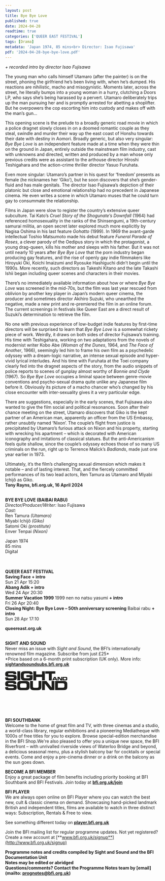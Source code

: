 ```yaml
---
layout: post
title: Bye Bye Love
published: true
date: 2024-04-28
readtime: true
categories: ['QUEER EAST FESTIVAL']
tags: [Drama]
metadata: 'Japan 1974, 85 mins<br> Director: Isao Fujisawa'
pdf: '2024-04-28-bye-bye-love.pdf'
---
```


_+ recorded intro by director Isao Fujisawa_

The young man who calls himself Utamaro (after the painter) is on the street, phoning the girlfriend he’s been living with, when he’s dumped. His reactions are nihilistic, macho and misogynistic. Moments later, across the street, he literally bumps into a young woman in a hurry, clutching a Doors LP, who says she’s being harassed by a pervert. Utamaro deliberately trips up the man pursuing her and is promptly arrested for abetting a shoplifter. But he overpowers the cop escorting him into custody and makes off with the man’s gun…

This opening scene is the prelude to a broadly generic road movie in which a police dragnet slowly closes in on a doomed romantic couple as they steal, swindle and murder their way up the east coast of Honshu towards their date with destiny in Aomori. Broadly generic, but also very singular: _Bye Bye Love_ is an independent feature made at a time when they were thin on the ground in Japan, entirely outside the mainstream film industry, cast with unknowns and directed, written and produced by a man whose only previous credits were as assistant to the arthouse director Hiroshi Teshigahara and the action-crime thriller director Yasuo Furuhata.

Even more singular: Utamaro’s partner in his quest for ‘freedom’ presents as female (he nicknames her ‘Giko’), but he soon discovers that she’s gender-fluid and has male genitals. The director Isao Fujisawa’s depiction of their platonic but close and emotional relationship had no precedent in Japanese cinema. He even writes a scene in which Utamaro muses that he could turn gay to consummate the relationship.

Films in Japan were slow to register the country’s extensive queer subculture. Tai Kato’s _Cruel Story of the Shogunate’s Downfall_ (1964) had referenced homosexuality in the ranks of the Shinsengumi, a 19th-century samurai militia, an open secret later explored much more explicitly by Nagisa Oshima in his last feature _Gohatto_ (1999). In 1969 the avant-garde intellectual Toshio Matsumoto made his debut feature _Funeral Parade of Roses_, a clever parody of the Oedipus story in which the protagonist, a young drag-queen, kills his mother and sleeps with his father. But it was not until nearly 10 years after _Bye Bye Love_ that the porn industry began producing gay features, and the rise of openly gay indie filmmakers like Hiroyuki Oki, Koichi Imaizumi and Ryosuke Hashiguchi didn’t begin until the 1990s. More recently, such directors as Takeshi Kitano and the late Takashi Ishii began including queer scenes and characters in their movies.

There’s no immediately available information about how or where _Bye Bye Love_ was screened in the mid-70s, but the film was last year rescued from oblivion by another key player in Japan’s modern queer cinema, the producer and sometimes director Akihiro Suzuki, who unearthed the negative, made a new print and re-premiered the film in an online forum. The current screenings in festivals like Queer East are a direct result of Suzuki’s determination to retrieve the film.

No one with previous experience of low-budget indie features by first-time directors will be surprised to learn that _Bye Bye Love_ is a somewhat rickety piece of work. Weirdly, it draws on both sides of director Fujisawa’s training. His time with Teshigahara, working on two adaptations from the novels of modernist writer Kobo Abe (_Woman of the Dunes_, 1964, and _The Face of Another_, 1966), seemingly led him to frame his own film as a psychedelic odyssey with a dream-logic narrative, an intense sexual episode and hyper-vivid lyrical interludes. And his time with Furuhata at the Toei company clearly fed into the dragnet aspects of the story, from the audio snippets of police reports to scenes of gunplay almost worthy of _Bonnie and Clyde_ (1967). So _Bye Bye Love_ occupies a liminal space between genre-movie conventions and psycho-sexual drama quite unlike any Japanese film before it. Obviously its picture of a macho chancer who’s changed by his close encounter with inter-sexuality gives it a very particular edge.

There are suggestions, especially in the early scenes, that Fujisawa also wanted to give the film social and political resonances. Soon after their chance meeting on the street, Utamaro discovers that Giko is the kept partner of an American man, apparently an officer from the US Embassy, rather unsubtly named ‘Nixon’. The couple’s flight from justice is precipitated by Utamaro’s furious attack on Nixon and his property, starting with wrecking his apartment – which is decorated with American iconography and imitations of classical statues. But the anti-Americanism feels quite shallow, since the couple’s odyssey echoes those of so many US criminals on the run, right up to Terrence Malick’s _Badlands_, made just one year earlier in 1973.

Ultimately, it’s the film’s challenging sexual dimension which makes it notable – and of lasting interest. That, and the fiercely committed performances of its two lead actors, Ren Tamura as Utamaro and Miyabi Ichijô as Giko.  
**Tony Rayns, bfi.org.uk, 16 April 2024**
<br><br>

**BYE BYE LOVE (BAIBAI RABU)**<br>
_Director/Producer/Writer:_ Isao Fujisawa<br>
_Cast:_<br>
Ren Tamura _(Utamaro)_<br>
Miyabi Ichijô _(Giko)_<br>
Satomi Oki _(prostitute)_<br>
Enver Tenpai _(Nixon)_<br>

Japan 1974<br>
85 mins<br>
Digital<br>
<br><br>

**QUEER EAST FESTIVAL**<br>
**Saving Face + intro**<br>
Sun 21 Apr 15:20<br>
**Abang Adik + intro**<br>
Wed 24 Apr 20:30<br>
**Summer Vacation 1999**  1999 nen no natsu yasumi **+ intro**<br>
Fri 26 Apr 20:40<br>
**Closing Night: Bye Bye Love – 50th anniversary screening** Baibai rabu **+ intro**<br>
Sun 28 Apr 17:10<br>

**queereast.org.uk**
<br><br>

**SIGHT AND SOUND**<br>
Never miss an issue with _Sight and Sound_, the BFI’s internationally renowned film magazine. Subscribe from just £25*<br>
*Price based on a 6-month print subscription (UK only). More info: [**sightandsoundsubs.bfi.org.uk**](https://sightandsoundsubs.bfi.org.uk/subscribe)

<img style="float: left;" src="/img/sight-and-sound.jpg" width="40%" height="40%"><br><br><br><br><br><br><br><br>

**BFI SOUTHBANK**  
Welcome to the home of great film and TV, with three cinemas and a studio, a world-class library, regular exhibitions and a pioneering Mediatheque with 1000s of free titles for you to explore. Browse special-edition merchandise in the BFI Shop.We&#39;re also pleased to offer you a unique new space, the BFI Riverfront – with unrivalled riverside views of Waterloo Bridge and beyond, a delicious seasonal menu, plus a stylish balcony bar for cocktails or special events. Come and enjoy a pre-cinema dinner or a drink on the balcony as the sun goes down.  

**BECOME A BFI MEMBER**  
Enjoy a great package of film benefits including priority booking at BFI Southbank and BFI Festivals. Join today at [**bfi.org.uk/join**](http://www.bfi.org.uk/join)  

**BFI PLAYER**  
 We are always open online on BFI Player where you can watch the best new, cult &amp; classic cinema on demand. Showcasing hand-picked landmark British and independent titles, films are available to watch in three distinct ways: Subscription, Rentals &amp; Free to view.  

See something different today on [**player.bfi.org.uk**](https://player.bfi.org.uk)  

Join the BFI mailing list for regular programme updates. Not yet registered? Create a new account at [**www.bfi.org.uk/signup**](http://www.bfi.org.uk/signup)

**Programme notes and credits compiled by Sight and Sound and the BFI Documentation Unit  
Notes may be edited or abridged  
Questions/comments? Contact the Programme Notes team by [email](mailto: prognotes@bfi.org.uk)**

<!--stackedit_data:
eyJoaXN0b3J5IjpbOTUzNjMxNzg4XX0=
-->
